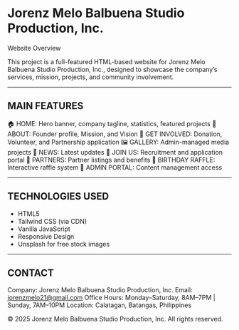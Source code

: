 # Jorenz Melo Balbuena Studio Production, Inc.
Website Overview

This project is a full-featured HTML-based website for Jorenz Melo Balbuena Studio Production, Inc.,
designed to showcase the company’s services, mission, projects, and community involvement.

--------------------------------------------
MAIN FEATURES
--------------------------------------------
🏠 HOME: Hero banner, company tagline, statistics, featured projects
👤 ABOUT: Founder profile, Mission, and Vision
💝 GET INVOLVED: Donation, Volunteer, and Partnership application
🖼️ GALLERY: Admin-managed media projects
📰 NEWS: Latest updates
👥 JOIN US: Recruitment and application portal
🤝 PARTNERS: Partner listings and benefits
🎂 BIRTHDAY RAFFLE: Interactive raffle system
🔐 ADMIN PORTAL: Content management access

--------------------------------------------
TECHNOLOGIES USED
--------------------------------------------
- HTML5
- Tailwind CSS (via CDN)
- Vanilla JavaScript
- Responsive Design
- Unsplash for free stock images

--------------------------------------------
CONTACT
--------------------------------------------
Company: Jorenz Melo Balbuena Studio Production, Inc.
Email: jorenzmelo21@gmail.com
Office Hours: Monday–Saturday, 8AM–7PM | Sunday, 7AM–10PM
Location: Calatagan, Batangas, Philippines

© 2025 Jorenz Melo Balbuena Studio Production, Inc. All rights reserved.
